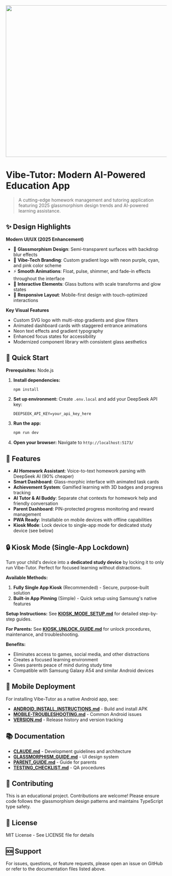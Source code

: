 <div align="center">
<img width="1200" height="475" alt="Vibe-Tutor Banner" src="https://github.com/user-attachments/assets/0aa67016-6eaf-458a-adb2-6e31a0763ed6" />
</div>

# Vibe-Tutor: Modern AI-Powered Education App

> A cutting-edge homework management and tutoring application featuring 2025 glassmorphism design trends and AI-powered learning assistance.

## ✨ Design Highlights

**Modern UI/UX (2025 Enhancement)**
- 🎨 **Glassmorphism Design**: Semi-transparent surfaces with backdrop blur effects
- 🌈 **Vibe-Tech Branding**: Custom gradient logo with neon purple, cyan, and pink color scheme
- ⚡ **Smooth Animations**: Float, pulse, shimmer, and fade-in effects throughout the interface
- 🎯 **Interactive Elements**: Glass buttons with scale transforms and glow states
- 📱 **Responsive Layout**: Mobile-first design with touch-optimized interactions

**Key Visual Features**
- Custom SVG logo with multi-stop gradients and glow filters
- Animated dashboard cards with staggered entrance animations
- Neon text effects and gradient typography
- Enhanced focus states for accessibility
- Modernized component library with consistent glass aesthetics

## 🚀 Quick Start

**Prerequisites:**  Node.js

1. **Install dependencies:**
   ```bash
   npm install
   ```

2. **Set up environment:**
   Create `.env.local` and add your DeepSeek API key:
   ```
   DEEPSEEK_API_KEY=your_api_key_here
   ```

3. **Run the app:**
   ```bash
   npm run dev
   ```

4. **Open your browser:**
   Navigate to `http://localhost:5173/`

## 🎯 Features

- **AI Homework Assistant**: Voice-to-text homework parsing with DeepSeek AI (90% cheaper)
- **Smart Dashboard**: Glass-morphic interface with animated task cards
- **Achievement System**: Gamified learning with 3D badges and progress tracking
- **AI Tutor & AI Buddy**: Separate chat contexts for homework help and friendly conversation
- **Parent Dashboard**: PIN-protected progress monitoring and reward management
- **PWA Ready**: Installable on mobile devices with offline capabilities
- **Kiosk Mode**: Lock device to single-app mode for dedicated study device (see below)

## 🔒 Kiosk Mode (Single-App Lockdown)

Turn your child's device into a **dedicated study device** by locking it to only run Vibe-Tutor. Perfect for focused learning without distractions.

**Available Methods:**
1. **Fully Single App Kiosk** (Recommended) - Secure, purpose-built solution
2. **Built-in App Pinning** (Simple) - Quick setup using Samsung's native features

**Setup Instructions:** See **[KIOSK_MODE_SETUP.md](KIOSK_MODE_SETUP.md)** for detailed step-by-step guides.

**For Parents:** See **[KIOSK_UNLOCK_GUIDE.md](KIOSK_UNLOCK_GUIDE.md)** for unlock procedures, maintenance, and troubleshooting.

**Benefits:**
- Eliminates access to games, social media, and other distractions
- Creates a focused learning environment
- Gives parents peace of mind during study time
- Compatible with Samsung Galaxy A54 and similar Android devices

## 📱 Mobile Deployment

For installing Vibe-Tutor as a native Android app, see:
- **[ANDROID_INSTALL_INSTRUCTIONS.md](ANDROID_INSTALL_INSTRUCTIONS.md)** - Build and install APK
- **[MOBILE-TROUBLESHOOTING.md](MOBILE-TROUBLESHOOTING.md)** - Common Android issues
- **[VERSION.md](VERSION.md)** - Release history and version tracking

## 📚 Documentation

- **[CLAUDE.md](CLAUDE.md)** - Development guidelines and architecture
- **[GLASSMORPHISM_GUIDE.md](GLASSMORPHISM_GUIDE.md)** - UI design system
- **[PARENT_GUIDE.md](PARENT_GUIDE.md)** - Guide for parents
- **[TESTING_CHECKLIST.md](docs/TESTING_CHECKLIST.md)** - QA procedures

## 🤝 Contributing

This is an educational project. Contributions are welcome! Please ensure code follows the glassmorphism design patterns and maintains TypeScript type safety.

## 📄 License

MIT License - See LICENSE file for details

## 🆘 Support

For issues, questions, or feature requests, please open an issue on GitHub or refer to the documentation files listed above.
